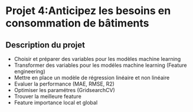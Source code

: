 # Projet 4:Anticipez les besoins en consommation de bâtiments
## Description du projet
* Choisir et préparer des variables pour les modèles machine learning
* Transformer des variables pour les modéles machine learning (Feature engineering)
* Mettre en place un modèle de régression linéaire et non linéaire
* Evaluer la performance (MAE, RMSE, R2)
* Optimiser les paramétres (GridsearchCV)
* Trouver la meilleure feature
* Feature importance local et global

